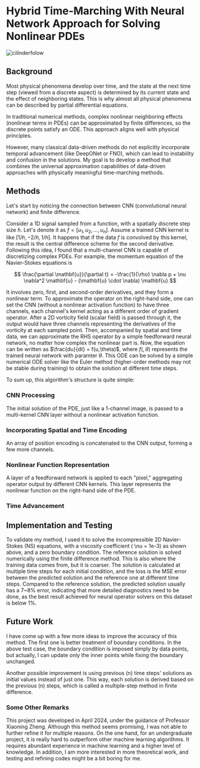 # Hybrid Time-Marching With Neural Network Approach for Solving Nonlinear PDEs 
![cilinderfolow](https://github.com/user-attachments/assets/bb4551ae-25c8-45bc-946f-128cd005efa8)

## Background

Most physical phenomena develop over time, and the state at the next time step (viewed from a discrete aspect) is determined by its current state and the effect of neighboring states. This is why almost all physical phenomena can be described by partial differential equations.

In traditional numerical methods, complex nonlinear neighboring effects (nonlinear terms in PDEs) can be approximated by finite differences, so the discrete points satisfy an ODE. This approach aligns well with physical principles.

However, many classical data-driven methods do not explicitly incorporate temporal advancement (like DeepONet or FNO), which can lead to instability and confusion in the solutions. My goal is to develop a method that combines the universal approximation capabilities of data-driven approaches with physically meaningful time-marching methods.

## Methods

Let's start by noticing the connection between CNN (convolutional neural network) and finite difference.

Consider a 1D signal sampled from a function, with a spatially discrete step size $h$. Let's denote it as $f = [u_1, u_2, \dots, u_n]$. Assume a trained CNN kernel is like $[1/h, -2/h, 1/h]$. It happens that if the data $f$ is convolved by this kernel, the result is the central difference scheme for the second derivative. Following this idea, I found that a multi-channel CNN is capable of discretizing complex PDEs. For example, the momentum equation of the Navier-Stokes equations is 

$$  \frac{\partial \mathbf{u}}{\partial t} = -\frac{1}{\rho} \nabla p + \nu \nabla^2 \mathbf{u} - (\mathbf{u} \cdot \nabla) \mathbf{u} $$

It involves zero, first, and second-order derivatives, and they form a nonlinear term. To approximate the operator on the right-hand side, one can set the CNN (without a nonlinear activation function) to have three channels, each channel's kernel acting as a different order of gradient operator. After a 2D vorticity field (scalar field) is passed through it, the output would have three channels representing the derivatives of the vorticity at each sampled point. Then, accompanied by spatial and time data, we can approximate the RHS operator by a simple feedforward neural network, no matter how complex the nonlinear part is. Now, the equation can be written as $\frac{du}{dt} = f(u,\theta)$, where $f( ,\theta)$ represents the trained neural network with paramter $\theta$. This ODE can be solved by a simple numerical ODE solver like the Euler method (higher-order methods may not be stable during training) to obtain the solution at different time steps.

To sum up, this algorithm's structure is quite simple:

### CNN Processing
The initial solution of the PDE, just like a 1-channel image, is passed to a multi-kernel CNN layer without a nonlinear activation function.

### Incorporating Spatial and Time Encoding
An array of position encoding is concatenated to the CNN output, forming a few more channels. 

### Nonlinear Function Representation
A layer of a feedforward network is applied to each "pixel," aggregating operator output by different CNN kernels. This layer represents the nonlinear function on the right-hand side of the PDE.

### Time Advancement

## Implementation and Testing

To validate my method, I used it to solve the incompressible 2D Navier-Stokes (NS) equations, with a viscosity coefficient \( \nu = 1e-3\) as shown above, and a zero boundary condition. The reference solution is solved numerically using the finite difference method. This is also where the training data comes from, but it is coarser. The solution is calculated at multiple time steps for each initial condition, and the loss is the MSE error between the predicted solution and the reference one at different time steps. Compared to the reference solution, the predicted solution usually has a 7~8% error, indicating that more detailed diagnostics need to be done, as the best result achieved for neural operator solvers on this dataset is below 1%.

## Future Work
I have come up with a few more ideas to improve the accuracy of this method. The first one is better treatment of boundary conditions. In the above test case, the boundary condition is imposed simply by data points, but actually, I can update only the inner points while fixing the boundary unchanged.

Another possible improvement is using previous \(n\) time steps' solutions as initial values instead of just one. This way, each solution is derived based on the previous \(n\) steps, which is called a multiple-step method in finite difference.

### Some Other Remarks
This project was developed in April 2024, under the guidance of Professor Xiaoning Zheng. Although this method seems promising, I was not able to further refine it for multiple reasons. On the one hand, for an undergraduate project, it is really hard to outperform other machine learning algorithms. It requires abundant experience in machine learning and a higher level of knowledge. In addition, I am more interested in more theoretical work, and testing and refining codes might be a bit boring for me.
